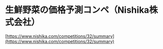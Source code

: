 # 生鮮野菜の価格予測コンペ（Nishika株式会社）

[https://www.nishika.com/competitions/32/summary](https://www.nishika.com/competitions/32/summary)
